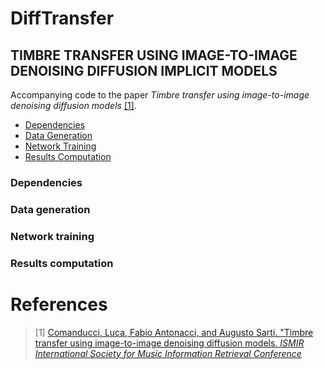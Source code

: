 # DiffTransfer

## TIMBRE TRANSFER USING IMAGE-TO-IMAGE DENOISING DIFFUSION IMPLICIT MODELS


Accompanying code to the paper  _Timbre transfer using image-to-image denoising diffusion models_
[[1]](#references).

- [Dependencies](#dependencies)
- [Data Generation](#data-generation)
- [Network Training](#network-training)
- [Results Computation](#results-computation)

### Dependencies

### Data generation


### Network training

### Results computation


# References
>[1] [Comanducci, Luca, Fabio Antonacci, and Augusto Sarti. "Timbre transfer using image-to-image denoising diffusion models. _ISMIR International Society for Music Information Retrieval Conference_](https://arxiv.org/pdf/2307.04586.pdf)

